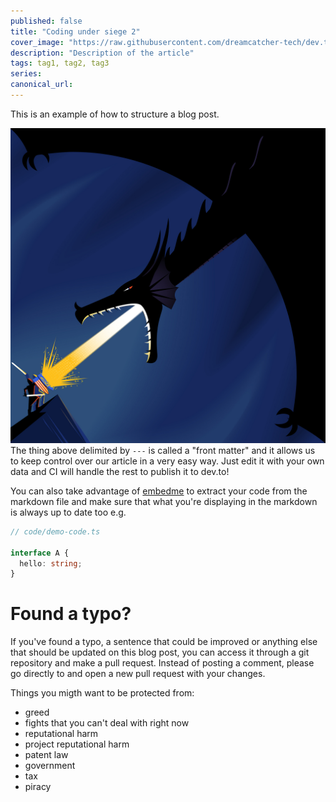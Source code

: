 ```yaml
---
published: false
title: "Coding under siege 2"
cover_image: "https://raw.githubusercontent.com/dreamcatcher-tech/dev.to/master/blog-posts/anonymous-coding/assets/dragon.png"
description: "Description of the article"
tags: tag1, tag2, tag3
series:
canonical_url:
---
```


This is an example of how to structure a blog post.

![dragon](./assets/dragon.png 'Under Siege')
The thing above delimited by `---` is called a "front matter" and it allows us to keep control over our article in a very easy way. Just edit it with your own data and CI will handle the rest to publish it to dev.to!

You can also take advantage of [embedme](https://github.com/zakhenry/embedme) to extract your code from the markdown file and make sure that what you're displaying in the markdown is always up to date too e.g.

```ts
// code/demo-code.ts

interface A {
  hello: string;
}
```

# Found a typo?

If you've found a typo, a sentence that could be improved or anything else that should be updated on this blog post, you can access it through a git repository and make a pull request. Instead of posting a comment, please go directly to <REPO URL> and open a new pull request with your changes.

Things you migth want to be protected from:

- greed
- fights that you can't deal with right now
- reputational harm
- project reputational harm
- patent law
- government
- tax
- piracy
